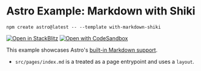 # Astro Example: Markdown with Shiki

```
npm create astro@latest -- --template with-markdown-shiki
```

[![Open in StackBlitz](https://developer.stackblitz.com/img/open_in_stackblitz.svg)](https://stackblitz.com/github/withastro/astro/tree/latest/examples/with-markdown-shiki)
[![Open with CodeSandbox](https://assets.codesandbox.io/github/button-edit-lime.svg)](https://codesandbox.io/s/github/withastro/astro/tree/latest/examples/with-markdown-shiki)

This example showcases Astro's [built-in Markdown support](https://docs.astro.build/en/guides/markdown-content/).

- `src/pages/index.md` is a treated as a page entrypoint and uses a `layout`.
